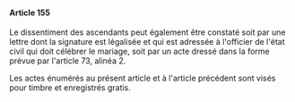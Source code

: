 #### Article 155

Le dissentiment des ascendants peut également être constaté soit par une lettre dont la signature est légalisée et qui est adressée à l'officier de l'état civil qui doit célébrer le mariage, soit par un acte dressé dans la forme prévue par l'article 73, alinéa 2.

Les actes énumérés au présent article et à l'article précédent sont visés pour timbre et enregistrés gratis.

